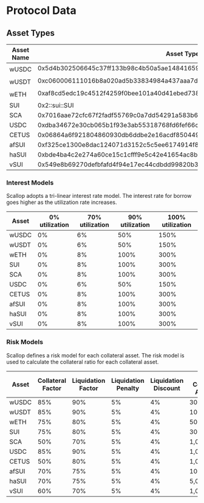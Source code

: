 # Protocol Data

## Asset Types



| Asset Name | Asset Type                                                                        |
|------------|-----------------------------------------------------------------------------------|
| wUSDC      | 0x5d4b302506645c37ff133b98c4b50a5ae14841659738d6d733d59d0d217a93bf::coin::COIN    |
| wUSDT      | 0xc060006111016b8a020ad5b33834984a437aaa7d3c74c18e09a95d48aceab08c::coin::COIN    |
| wETH       | 0xaf8cd5edc19c4512f4259f0bee101a40d41ebed738ade5874359610ef8eeced5::coin::COIN    |
| SUI        | 0x2::sui::SUI                                                                     |
| SCA        | 0x7016aae72cfc67f2fadf55769c0a7dd54291a583b63051a5ed71081cce836ac6::sca::SCA      |
| USDC       | 0xdba34672e30cb065b1f93e3ab55318768fd6fef66c15942c9f7cb846e2f900e7::usdc::USDC    |
| CETUS      | 0x06864a6f921804860930db6ddbe2e16acdf8504495ea7481637a1c8b9a8fe54b::cetus::CETUS  |
| afSUI      | 0xf325ce1300e8dac124071d3152c5c5ee6174914f8bc2161e88329cf579246efc::afsui::AFSUI  |
| haSUI      | 0xbde4ba4c2e274a60ce15c1cfff9e5c42e41654ac8b6d906a57efa4bd3c29f47d::hasui::HASUI  |
| vSUI       | 0x549e8b69270defbfafd4f94e17ec44cdbdd99820b33bda2278dea3b9a32d3f55::cert::CERT    |



### Interest Models

Scallop adopts a tri-linear interest rate model. The interest rate for borrow goes higher as the utilization rate increases.

| Asset  | 0% utilization | 70% utilization | 90% utilization | 100% utilization |
|--------| -------------- | --------------- | --------------- | ---------------- |
| wUSDC  | 0%             | 6%              | 50%             | 150%             |
| wUSDT  | 0%             | 6%              | 50%             | 150%             |
| wETH   | 0%             | 8%              | 100%            | 300%             |
| SUI    | 0%             | 8%              | 100%            | 300%             |
| SCA    | 0%             | 8%              | 100%            | 300%             |
| USDC   | 0%             | 6%              | 50%             | 150%             |
| CETUS  | 0%             | 8%              | 100%            | 300%             |
| afSUI  | 0%             | 8%              | 100%            | 300%             |
| haSUI  | 0%             | 8%              | 100%            | 300%             |
| vSUI   | 0%             | 8%              | 100%            | 300%             |



### Risk Models

Scallop defines a risk model for each collateral asset. The risk model is used to calculate the collateral ratio for each collateral asset.

| Asset | Collateral Factor | Liquidation Factor | Liquidation Penalty | Liquidation Discount | Max Collateral Amount |
|-------|-------------------|--------------------|---------------------| -------------------- |----------------------|
| wUSDC | 85%               | 90%                | 5%                  | 4%                   | 30,000,000           |
| wUSDT | 85%               | 90%                | 5%                  | 4%                   | 10,000,000           |
| wETH  | 75%               | 80%                | 5%                  | 4%                   | 50,000               |
| SUI   | 75%               | 80%                | 5%                  | 4%                   | 30,000,000           |
| SCA   | 50%               | 70%                | 5%                  | 4%                   | 1,000,000            |
| USDC  | 85%               | 90%                | 5%                  | 4%                   | 1,000,000            |
| CETUS | 50%               | 80%                | 5%                  | 4%                   | 1,000,000            |
| afSUI | 70%               | 75%                | 5%                  | 4%                   | 10,000,000           |
| haSUI | 70%               | 75%                | 5%                  | 4%                   | 5,000,000            |
| vSUI  | 60%               | 70%                | 5%                  | 4%                   | 1,000                |



